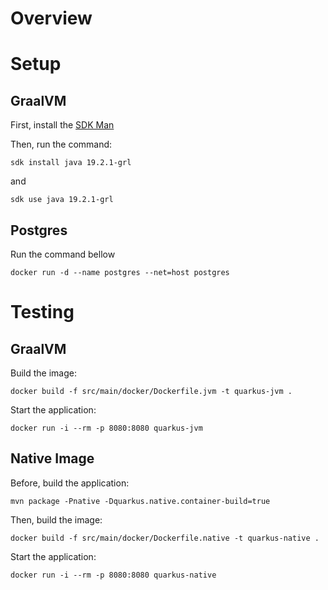 # Overview

# Setup

## GraalVM

First, install the [SDK Man]

Then, run the command:

`sdk install java 19.2.1-grl`

and

`sdk use java 19.2.1-grl`

[SDK Man]: https://sdkman.io/

## Postgres

Run the command bellow

`docker run -d --name postgres --net=host postgres`

# Testing

## GraalVM

Build the image:

`docker build -f src/main/docker/Dockerfile.jvm -t quarkus-jvm .`

Start the application:

`docker run -i --rm -p 8080:8080 quarkus-jvm`

## Native Image

Before, build the application:

`mvn package -Pnative -Dquarkus.native.container-build=true`

Then, build the image:

`docker build -f src/main/docker/Dockerfile.native -t quarkus-native .`

Start the application:

`docker run -i --rm -p 8080:8080 quarkus-native`